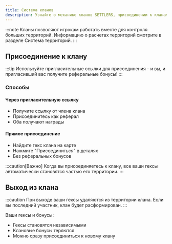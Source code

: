 ```yaml
---
title: Система кланов
description: Узнайте о механике кланов SETTLERS, присоединении к кланам и управлении территориями клана.
---
```


:::note
Кланы позволяют игрокам работать вместе для контроля больших территорий. Информацию о расчетах территорий смотрите в разделе Система территорий.
:::

## Присоединение к клану

:::tip
Используйте пригласительные ссылки для присоединения - и вы, и пригласивший вас получите реферальные бонусы!
:::

### Способы

#### Через пригласительную ссылку
- Получите ссылку от члена клана
- Присоединитесь как реферал
- Оба получают награды

#### Прямое присоединение
- Найдите гекс клана на карте
- Нажмите "Присоединиться" в деталях
- Без реферальных бонусов

:::caution[Важно]
Когда вы присоединяетесь к клану, все ваши гексы автоматически становятся частью его территории.
:::

## Выход из клана

:::caution
При выходе ваши гексы удаляются из территории клана. Если вы последний участник, клан будет расформирован.
:::

Ваши гексы и бонусы:
- Гексы становятся независимыми
- Клановые бонусы теряются
- Можно сразу присоединиться к новому клану 